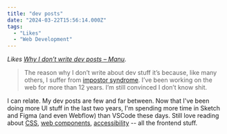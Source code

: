 ```yaml
---
title: "dev posts"
date: "2024-03-22T15:56:14.000Z"
tags: 
  - "Likes"
  - "Web Development"
---
```


_Likes [Why I don’t write dev posts – Manu](https://manuelmoreale.com/why-i-don-t-write-dev-posts)._

> The reason why I don’t write about dev stuff it’s because, like many others, I suffer from [impostor syndrome](https://en.wikipedia.org/wiki/Impostor_syndrome). I’ve been working on the web for more than 12 years. I’m still convinced I don’t know shit.

I can relate. My dev posts are few and far between. Now that I've been doing more UI stuff in the last two years, I'm spending more time in Sketch and Figma (and even Webflow) than VSCode these days. Still love reading about [CSS](/tags/css), [web components](/tags/web-components/), [accessibility](/tags/accessibility/) -- all the frontend stuff.
